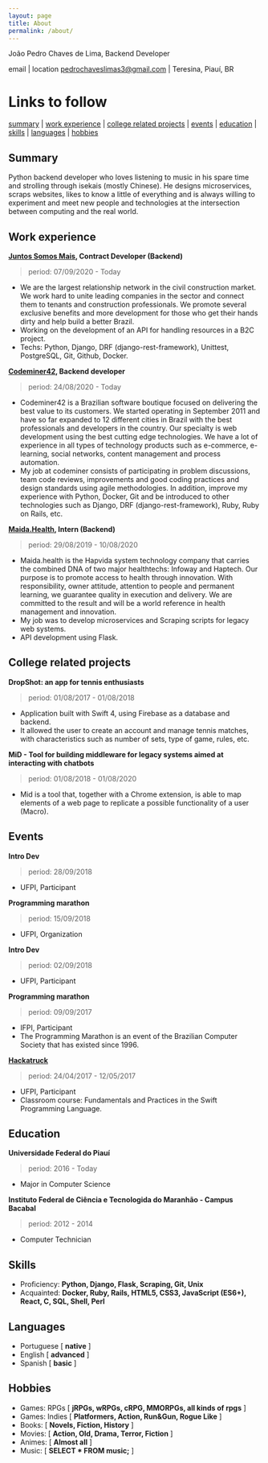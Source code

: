 ```yaml
---
layout: page
title: About
permalink: /about/
---
```


João Pedro Chaves de Lima, Backend Developer

email | location
[pedrochaveslimas3@gmail.com](mailto:pedrochaveslimas3@gmail.com) | Teresina, Piauí, BR

# Links to follow
[summary](#summary) | [work experience](#work-experience) | [college related projects](#college-related-projects) | [events](#events) | [education](#education) | [skills](#skills) | [languages](#languages) | [hobbies](#hobbies)
<!-- SUMMARY SESSION BEGIN -->
## **Summary**
Python backend developer who loves listening to music in his spare time and strolling through isekais (mostly Chinese). He designs microservices, scraps websites, likes to know a little of everything and is always willing to experiment and meet new people and technologies at the intersection between computing and the real world.
<!-- SUMMARY SESSION END -->

<!-- WORK SESSION BEGIN -->
## **Work experience**
**[Juntos Somos Mais](https://www.juntossomosmais.com.br/), Contract Developer (Backend)**
> period: 07/09/2020 - Today

- We are the largest relationship network in the civil construction market. We work hard to unite leading companies in the sector and connect them to tenants and construction professionals. We promote several exclusive benefits and more development for those who get their hands dirty and help build a better Brazil.
- Working on the development of an API for handling resources in a B2C project.
- Techs: Python, Django, DRF (django-rest-framework), Unittest, PostgreSQL, Git, Github, Docker.

**[Codeminer42](https://www.codeminer42.com/), Backend developer**
> period: 24/08/2020 - Today

- Codeminer42 is a Brazilian software boutique focused on delivering the best value to its customers. We started operating in September 2011 and have so far expanded to 12 different cities in Brazil with the best professionals and developers in the country. Our specialty is web development using the best cutting edge technologies. We have a lot of experience in all types of technology products such as e-commerce, e-learning, social networks, content management and process automation.
- My job at codeminer consists of participating in problem discussions, team code reviews, improvements and good coding practices and design standards using agile methodologies. In addition, improve my experience with Python, Docker, Git and be introduced to other technologies such as Django, DRF (django-rest-framework), Ruby, Ruby on Rails, etc.

**[Maida.Health](https://maida.health/), Intern (Backend)**
> period: 29/08/2019 - 10/08/2020

- Maida.health is the Hapvida system technology company that carries the combined DNA of two major healthtechs: Infoway and Haptech. Our purpose is to promote access to health through innovation. With responsibility, owner attitude, attention to people and permanent learning, we guarantee quality in execution and delivery. We are committed to the result and will be a world reference in health management and innovation.
- My job was to develop microservices and Scraping scripts for legacy web systems.
- API development using Flask.
<!-- WORK SESSION END -->

<!-- COLLEGE SESSION BEGIN -->
## **College related projects**
**DropShot: an app for tennis enthusiasts**
> period: 01/08/2017 - 01/08/2018

- Application built with Swift 4, using Firebase as a database and backend.
- It allowed the user to create an account and manage tennis matches, with characteristics such as number of sets, type of game, rules, etc.

**MiD - Tool for building middleware for legacy systems aimed at interacting with chatbots**
> period: 01/08/2018 - 01/08/2020

- Mid is a tool that, together with a Chrome extension, is able to map elements of a web page to replicate a possible functionality of a user (Macro).
<!-- COLLEGE SESSION END -->

<!-- EVENTS SESSION BEGIN -->
## **Events**
**Intro Dev**
> period: 28/09/2018

- UFPI, Participant

**Programming marathon**
> period: 15/09/2018

- UFPI, Organization

**Intro Dev**
> period: 02/09/2018

- UFPI, Participant

**Programming marathon**
> period: 09/09/2017

- IFPI, Participant
- The Programming Marathon is an event of the Brazilian Computer Society that has existed since 1996.

**[Hackatruck](https://hackatruck.com.br/)**
> period: 24/04/2017 - 12/05/2017   

- UFPI, Participant 
- Classroom course: Fundamentals and Practices in the Swift Programming Language.
<!-- EVENTS SESSION END -->

<!-- EDUCATION SESSION BEGIN -->
## **Education**
**Universidade Federal do Piauí**
> period: 2016 - Today

- Major in Computer Science

**Instituto Federal de Ciência e Tecnologida do Maranhão - Campus Bacabal**
> period: 2012 - 2014

- Computer Technician
<!-- EDUCATION SESSION END -->

<!-- SKILLS SESSION BEGIN -->
## **Skills**
- Proficiency: **Python, Django, Flask, Scraping, Git, Unix**
- Acquainted: **Docker, Ruby, Rails, HTML5, CSS3, JavaScript (ES6+), React, C, SQL, Shell, Perl**
<!-- SKILLS SESSION END -->

<!-- LANGUAGES SESSION BEGIN -->
## **Languages**
- Portuguese [ **native** ]
- English [ **advanced** ]
- Spanish [ **basic** ]
<!-- LANGUAGES SESSION END -->

<!-- HOBBIES SESSION BEGIN -->
## **Hobbies**
- Games: RPGs [ **jRPGs, wRPGs, cRPG, MMORPGs, all kinds of rpgs** ]
- Games: Indies [ **Platformers, Action, Run&Gun, Rogue Like** ]
- Books: [ **Novels, Fiction, History** ]
- Movies: [ **Action, Old, Drama, Terror, Fiction** ]
- Animes: [ **Almost all** ]
- Music: [ **SELECT * FROM music;** ]
<!-- HOBBIES SESSION END -->
